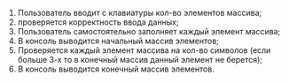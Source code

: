 1. Пользователь вводит с клавиатуры кол-во элементов массива;
2. проверяется корректность ввода данных;
3. Пользователь самостоятельно заполняет каждый элемент массива;
4. В консоль выводится начальный массив элементов;
5. Проверяется каждый элемент массива на кол-во символов (если больше 3-х то в конечный массив данный элемент не берется);
6. В консоль выводится конечный массив элементов.
